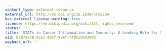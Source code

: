 ```yaml
---
content_type: external-resource
external_url: http://dx.doi.org/10.1038/nrc2734
has_external_license_warning: true
license: https://en.wikipedia.org/wiki/All_rights_reserved
status: ''
title: 'STATs in Cancer Inflammation and Immunity: A Leading Role for STAT3'
uid: b287ad78-9ca1-4abf-98ef-4f955bb93040
wayback_url: ''
---
```

